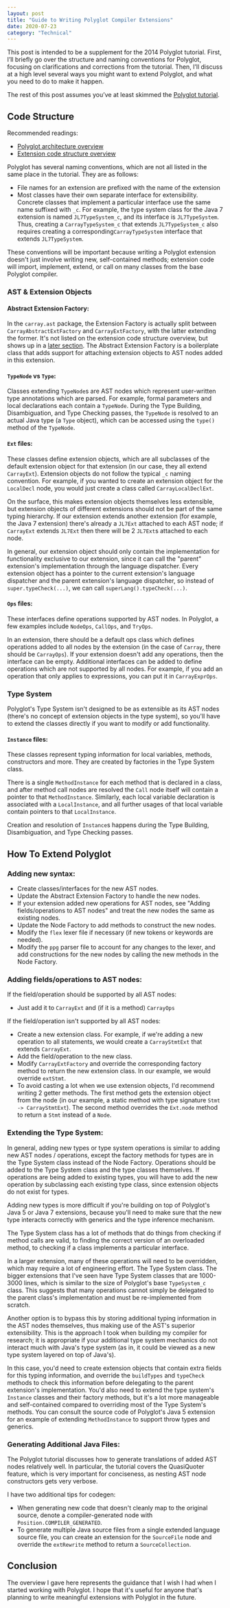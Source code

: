```yaml
---
layout: post
title: "Guide to Writing Polyglot Compiler Extensions"
date: 2020-07-23
category: "Technical"
---
```


This post is intended to be a supplement for the 2014 Polyglot tutorial. First, I’ll briefly go over the structure and naming conventions for Polyglot, focusing on clarifications and corrections from the tutorial. Then, I’ll discuss at a high level several ways you might want to extend Polyglot, and what you need to do to make it happen. 

The rest of this post assumes you’ve at least skimmed the [Polyglot tutorial](http://www.research.cs.cornell.edu/Projects/polyglot/pldi14/tutorial/). 

## Code Structure

Recommended readings:
- [Polyglot architecture overview](http://www.research.cs.cornell.edu/Projects/polyglot/pldi14/tutorial/structure/)
- [Extension code structure overview](http://www.research.cs.cornell.edu/Projects/polyglot/pldi14/tutorial/structure/)

Polyglot has several naming conventions, which are not all listed in the same place in the tutorial. They are as follows: 
- File names for an extension are prefixed with the name of the extension
- Most classes have their own separate interface for extensibility. Concrete classes that implement a particular interface use the same name suffixed with `_c`. For example, the type system class for the Java 7 extension is named `JL7TypeSystem_c`, and its interface is `JL7TypeSystem`. Thus, creating a `CarrayTypeSystem_c` that extends `JL7TypeSystem_c` also requires creating a corresponding`CarrayTypeSystem` interface that extends `JL7TypeSystem`.

These conventions will be important because writing a Polyglot extension doesn't just involve writing new, self-contained methods; extension code will import, implement, extend, or call on many classes from the base Polyglot compiler.

### AST & Extension Objects

#### Abstract Extension Factory:

In the `carray.ast` package, the Extension Factory is actually split between `CarrayAbstractExtFactory` and `CarrayExtFactory`, with the latter extending the former. It's not listed on the extension code structure overview, but shows up in a [later section](http://www.research.cs.cornell.edu/Projects/polyglot/pldi14/tutorial/ast/). The Abstract Extension Factory is a boilerplate class that adds support for attaching extension objects to AST nodes added in this extension.

#### `TypeNode` vs `Type`:

Classes extending `TypeNode`s are AST nodes which represent user-written type annotations which are parsed. For example, formal parameters and local declarations each contain a `TypeNode`. During the Type Building, Disambiguation, and Type Checking passes, the `TypeNode` is resolved to an actual Java type (a `Type` object), which can be accessed using the `type()` method of the `TypeNode`.

#### `Ext` files:

These classes define extension objects, which are all subclasses of the default extension object for that extension (in our case, they all extend `CarrayExt`). Extension objects do not follow the typical `_c` naming convention. For example, if you wanted to create an extension object for the `LocalDecl` node, you would just create a class called `CarrayLocalDeclExt`. 

On the surface, this makes extension objects themselves less extensible, but extension objects of different extensions should not be part of the same typing hierarchy. If our extension extends another extension (for example, the Java 7 extension) there's already a `JL7Ext` attached to each AST node; if `CarrayExt` extends `JL7Ext` then there will be 2 `JL7Ext`s attached to each node. 

In general, our extension object should only contain the implementation for functionality exclusive to our extension, since it can call the "parent" extension's implementation through the language dispatcher. Every extension object has a pointer to the current extension's language dispatcher and the parent extension's language dispatcher, so instead of `super.typeCheck(...)`, we can call `superLang().typeCheck(...)`.

#### `Ops` files:

These interfaces define operations supported by AST nodes. In Polyglot, a few examples include `NodeOps`, `CallOps`, and `TryOps`. 

In an extension, there should be a default ops class which defines operations added to all nodes by the extension (in the case of `Carray`, there should be `CarrayOps`). If your extension doesn't add any operations, then the interface can be empty. Additional interfaces can be added to define operations which are not supported by all nodes. For example, if you add an operation that only applies to expressions, you can put it in `CarrayExprOps`.

### Type System

Polyglot's Type System isn't designed to be as extensible as its AST nodes (there's no concept of extension objects in the type system), so you'll have to extend the classes directly if you want to modify or add functionality. 

#### `Instance` files:

These classes represent typing information for local variables, methods, constructors and more. They are created by factories in the Type System class. 

There is a single `MethodInstance` for each method that is declared in a class, and after method call nodes are resolved the `Call` node itself will contain a pointer to that `MethodInstance`. Similarly, each local variable declaration is associated with a `LocalInstance`, and all further usages of that local variable contain pointers to that `LocalInstance`.

Creation and resolution of `Instance`s happens during the Type Building, Disambiguation, and Type Checking passes.

## How To Extend Polyglot

### Adding new syntax:
- Create classes/interfaces for the new AST nodes. 
- Update the Abstract Extension Factory to handle the new nodes.
- If your extension added new operations for AST nodes, see "Adding fields/operations to AST nodes" and treat the new nodes the same as existing nodes.
- Update the Node Factory to add methods to construct the new nodes.
- Modify the `flex` lexer file if necessary (if new tokens or keywords are needed).
- Modify the `ppg` parser file to account for any changes to the lexer, and add constructions for the new nodes by calling the new methods in the Node Factory.

### Adding fields/operations to AST nodes:
If the field/operation should be supported by all AST nodes:
- Just add it to `CarrayExt` and (if it is a method) `CarrayOps`

If the field/operation isn't supported by all AST nodes:
- Create a new extension class. For example, if we're adding a new operation to all statements, we would create a `CarrayStmtExt` that extends `CarrayExt`. 
- Add the field/operation to the new class.
- Modify `CarrayExtFactory` and override the corresponding factory method to return the new extension class. In our example, we would override `extStmt`.
- To avoid casting a lot when we use extension objects, I'd recommend writing 2 getter methods. The first method gets the extension object from the node (in our example, a static method with type signature `Stmt -> CarrayStmtExt`). The second method overrides the `Ext.node` method to return a `Stmt` instead of a `Node`.

### Extending the Type System:

In general, adding new types or type system operations is similar to adding new AST nodes / operations, except the factory methods for types are in the Type System class instead of the Node Factory. Operations should be added to the Type System class and the type classes themselves. If operations are being added to existing types, you will have to add the new operation by subclassing each existing type class, since extension objects do not exist for types.

Adding new types is more difficult if you're building on top of Polyglot's Java 5 or Java 7 extensions, because you'll need to make sure that the new type interacts correctly with generics and the type inference mechanism.

The Type System class has a lot of methods that do things from checking if method calls are valid, to finding the correct version of an overloaded method, to checking if a class implements a particular interface. 

In a larger extension, many of these operations will need to be overridden, which may require a lot of engineering effort. The Type System class. The bigger extensions that I've seen have Type System classes that are 1000-3000 lines, which is similar to the size of Polyglot's base `TypeSystem_c` class. This suggests that many operations cannot simply be delegated to the parent class's implementation and must be re-implemented from scratch.

Another option is to bypass this by storing additional typing information in the AST nodes themselves, thus making use of the AST's superior extensibility. This is the approach I took when building my compiler for research; it is appropriate if your additional type system mechanics do not interact much with Java's type system (as in, it could be viewed as a new type system layered on top of Java's). 

In this case, you'd need to create extension objects that contain extra fields for this typing information, and override the `buildTypes` and `typeCheck` methods to check this information before delegating to the parent extension's implementation. You'd also need to extend the type system's `Instance` classes and their factory methods, but it's a lot more manageable and self-contained compared to overriding most of the Type System's methods. You can consult the source code of Polyglot's Java 5 extension for an example of extending `MethodInstance` to support throw types and generics.

### Generating Additional Java Files:

The Polyglot tutorial discusses how to generate translations of added AST nodes relatively well. In particular, the tutorial covers the QuasiQuoter feature, which is very important for conciseness, as nesting AST node constructors gets very verbose.

I have two additional tips for codegen:
- When generating new code that doesn't cleanly map to the original source, denote a compiler-generated node with `Position.COMPILER_GENERATED`.
- To generate multiple Java source files from a single extended language source file, you can create an extension for the `SourceFile` node and override the `extRewrite` method to return a `SourceCollection`.

## Conclusion

The overview I gave here represents the guidance that I wish I had when I started working with Polyglot. I hope that it's useful for anyone that's planning to write meaningful extensions with Polyglot in the future.